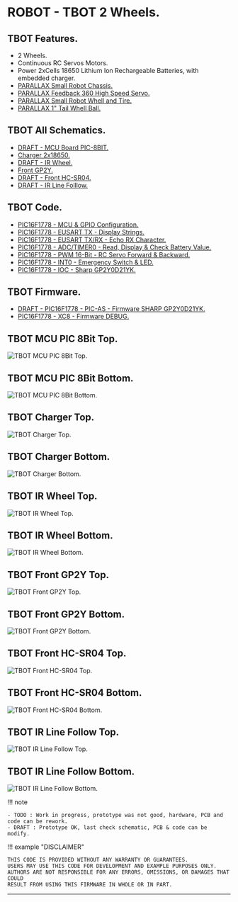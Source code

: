 # ROBOT - TBOT 2 Wheels.

## TBOT Features.

- 2 Wheels.
- Continuous RC Servos Motors.
- Power 2xCells 18650 Lithium Ion Rechargeable Batteries, with embedded charger.
- [PARALLAX Small Robot Chassis.](https://www.parallax.com/product/700-00022)
- [PARALLAX Feedback 360 High Speed Servo.](https://www.parallax.com/product/900-00360)
- [PARALLAX Small Robot Whell and Tire.](https://www.parallax.com/product/28114)
- [PARALLAX 1" Tail Whell Ball.](https://www.parallax.com/product/700-00009)

## TBOT All Schematics.

- [DRAFT - MCU Board PIC-8BIT.](https://github.com/tronixio/robot-tbot/)
- [Charger 2x18650.](https://github.com/tronixio/robot-tbot/main/Kicad/charger/extras/schematic.pdf)
- [DRAFT - IR Wheel.](https://github.com/tronixio/robot-tbot/)
- [Front GP2Y.](https://github.com/tronixio/robot-tbot/main/Kicad/front-gp2y/extras/schematic.pdf)
- [DRAFT - Front HC-SR04.](https://github.com/tronixio/robot-tbot/)
- [DRAFT - IR Line Folllow.](https://github.com/tronixio/robot-tbot/)

## TBOT Code.

- [PIC16F1778 - MCU & GPIO Configuration.](https://github.com/tronixio/robot-tbot/main/Code/configuration/)
- [PIC16F1778 - EUSART TX - Display Strings.](https://github.com/tronixio/robot-tbot/main/Code/eusart-tx/)
- [PIC16F1778 - EUSART TX/RX - Echo RX Character.](https://github.com/tronixio/robot-tbot/blob/main/Code/eusart-txrx/)
- [PIC16F1778 - ADC/TIMER0 - Read, Display & Check Battery Value.](https://github.com/tronixio/robot-tbot/blob/main/Code/adc/)
- [PIC16F1778 - PWM 16-Bit - RC Servo Forward & Backward.](https://github.com/tronixio/robot-tbot/blob/main/Code/pwm/)
- [PIC16F1778 - INT0 - Emergency Switch & LED.](https://github.com/tronixio/robot-tbot/blob/main/Code/int0/)
- [PIC16F1778 - IOC - Sharp GP2Y0D21YK.](https://github.com/tronixio/robot-tbot/blob/main/Code/gp2y0d21yk/)


## TBOT Firmware.

- [DRAFT - PIC16F1778 - PIC-AS - Firmware SHARP GP2Y0D21YK.](https://github.com/tronixio/robot-tbot/blob/main/MplabX/PICAS-P16F1778-GP2Y0D21YK.X/)
- [PIC16F1778 - XC8 - Firmware DEBUG.](https://github.com/tronixio/robot-tbot/tree/main/MplabX/XC8-P16F1778-DEBUG.X/)

<!--
- [TBOT Firmware - Sharp GP2Y0D21YK.](https://github.com/tronixio/robot-tbot/tree/main/MplabX/PICAS-P16F1778-GP2Y0D21YK.X)
- [TBOT Firmware - Sharp GP2Y0A21YK.](https://github.com/tronixio/robot-tbot/tree/main/MplabX/PICAS-P16F1778-GP2Y0A21YK.X)
- [TBOT Firmware - HC SR04.](https://github.com/tronixio/robot-tbot/tree/main/MplabX/PICAS-P16F1778-HCSR04.X)
-->

## TBOT MCU PIC 8Bit Top.

![TBOT MCU PIC 8Bit Top.](https://raw.githubusercontent.com/tronixio/robot-tbot/main/Kicad/mcu8/extras/top.png)

## TBOT MCU PIC 8Bit Bottom.

![TBOT MCU PIC 8Bit Bottom.](https://raw.githubusercontent.com/tronixio/robot-tbot/main/Kicad/mcu8/extras/bottom.png)

## TBOT Charger Top.

![TBOT Charger Top.](https://raw.githubusercontent.com/tronixio/robot-tbot/main/Kicad/charger/extras/top.png)

## TBOT Charger Bottom.

![TBOT Charger Bottom.](https://raw.githubusercontent.com/tronixio/robot-tbot/main/Kicad/charger/extras/bottom.png)

## TBOT IR Wheel Top.

![TBOT IR Wheel Top.](https://raw.githubusercontent.com/tronixio/robot-tbot/main/Kicad/ir-wheel/extras/top.png)

## TBOT IR Wheel Bottom.

![TBOT IR Wheel Bottom.](https://raw.githubusercontent.com/tronixio/robot-tbot/main/Kicad/ir-wheel/extras/bottom.png)

## TBOT Front GP2Y Top.

![TBOT Front GP2Y Top.](https://raw.githubusercontent.com/tronixio/robot-tbot/main/Kicad/front-gp2y/extras/top.png)

## TBOT Front GP2Y Bottom.

![TBOT Front GP2Y Bottom.](https://raw.githubusercontent.com/tronixio/robot-tbot/main/Kicad/front-gp2y/extras/bottom.png)

## TBOT Front HC-SR04 Top.

![TBOT Front HC-SR04 Top.](https://raw.githubusercontent.com/tronixio/robot-tbot/main/Kicad/front-hc/extras/top.png)

## TBOT Front HC-SR04 Bottom.

![TBOT Front HC-SR04 Bottom.](https://raw.githubusercontent.com/tronixio/robot-tbot/main/Kicad/front-hc/extras/bottom.png)

## TBOT IR Line Follow Top.

![TBOT IR Line Follow Top.](https://raw.githubusercontent.com/tronixio/robot-tbot/main/Kicad/ir-line/extras/top.png)

## TBOT IR Line Follow Bottom.

![TBOT IR Line Follow Bottom.](https://raw.githubusercontent.com/tronixio/robot-tbot/main/Kicad/ir-line/extras/bottom.png)

!!! note

    - TODO : Work in progress, prototype was not good, hardware, PCB and code can be rework.
    - DRAFT : Prototype OK, last check schematic, PCB & code can be modify.

!!! example "DISCLAIMER"

    THIS CODE IS PROVIDED WITHOUT ANY WARRANTY OR GUARANTEES.
    USERS MAY USE THIS CODE FOR DEVELOPMENT AND EXAMPLE PURPOSES ONLY.
    AUTHORS ARE NOT RESPONSIBLE FOR ANY ERRORS, OMISSIONS, OR DAMAGES THAT COULD
    RESULT FROM USING THIS FIRMWARE IN WHOLE OR IN PART.

---
